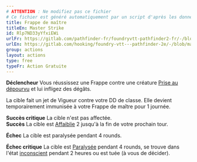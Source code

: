 ```yaml
---
# ATTENTION : Ne modifiez pas ce fichier
# Ce fichier est généré automatiquement par un script d'après les données du module Foundry VTT officiel et de sa traduction
title: Frappe de maître
titleEn: Master Strike
id: Rlp7ND33yYfxiEWi
urlFr: https://gitlab.com/pathfinder-fr/foundryvtt-pathfinder2-fr/-/blob/master/data/actions/Rlp7ND33yYfxiEWi.htm
urlEn: https://gitlab.com/hooking/foundry-vtt---pathfinder-2e/-/blob/master/packs/data/actions.db/master-strike.json
group: actions
layout: actions
type: free
typeFr: Action Gratuite
---
```

**Déclencheur** Vous réussissez une Frappe contre une créature [Prise au dépourvu](../etats/pris-au-dépourvu.md) et lui infligez des dégâts.

La cible fait un jet de Vigueur contre votre DD de classe. Elle devient temporairement immunisée à votre Frappe de maître pour 1 journée.

**Succès critique** La cible n'est pas affectée.  
**Succès** La cible est [Affaiblie](../etats/affaibli.md) 2 jusqu'à la fin de votre prochain tour.

**Échec** La cible est paralysée pendant 4 rounds.

**Échec critique** La cible est [Paralysée](../etats/paralysé.md) pendant 4 rounds, se trouve dans l'état [inconscient](../etats/inconscient.md) pendant 2 heures ou est tuée (à vous de décider).


